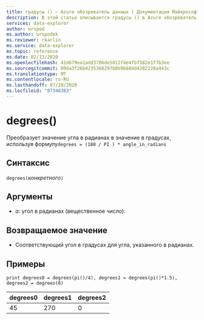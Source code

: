 ```yaml
---
title: градусы () — Azure обозреватель данных | Документация Майкрософт
description: В этой статье описывается градусы () в Azure обозреватель данных.
services: data-explorer
author: orspod
ms.author: orspodek
ms.reviewer: rkarlin
ms.service: data-explorer
ms.topic: reference
ms.date: 02/13/2020
ms.openlocfilehash: 41d679ea1add3706de5012f4e4fbf382e1f7b3ee
ms.sourcegitcommit: 09da3f26b4235368297b8b9b604d4282228a443c
ms.translationtype: MT
ms.contentlocale: ru-RU
ms.lasthandoff: 07/28/2020
ms.locfileid: "87348383"
---
```

# <a name="degrees"></a>degrees()

Преобразует значение угла в радианах в значение в градусах, используя формулу`degrees = (180 / PI ) * angle_in_radians`

## <a name="syntax"></a>Синтаксис

`degrees(`*конкретного*`)`

## <a name="arguments"></a>Аргументы

* *a*: угол в радианах (вещественное число).

## <a name="returns"></a>Возвращаемое значение

* Соответствующий угол в градусах для угла, указанного в радианах. 

## <a name="examples"></a>Примеры

```kusto
print degrees0 = degrees(pi()/4), degrees1 = degrees(pi()*1.5), degrees2 = degrees(0)

```

|degrees0|degrees1|degrees2|
|---|---|---|
|45|270|0|
